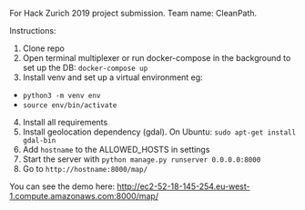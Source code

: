 For Hack Zurich 2019 project submission. Team name: CleanPath.

Instructions:
1. Clone repo
2. Open terminal multiplexer or run docker-compose in the background to set up the DB: `docker-compose up`
3. Install venv and set up a virtual environment eg:
- `python3 -m venv env`
- `source env/bin/activate`
4. Install all requirements
5. Install geolocation dependency (gdal). On Ubuntu: `sudo apt-get install gdal-bin`
6. Add `hostname` to the ALLOWED_HOSTS in settings
7. Start the server with `python manage.py runserver 0.0.0.0:8000`
8. Go to `http://hostname:8000/map/`

You can see the demo here: http://ec2-52-18-145-254.eu-west-1.compute.amazonaws.com:8000/map/